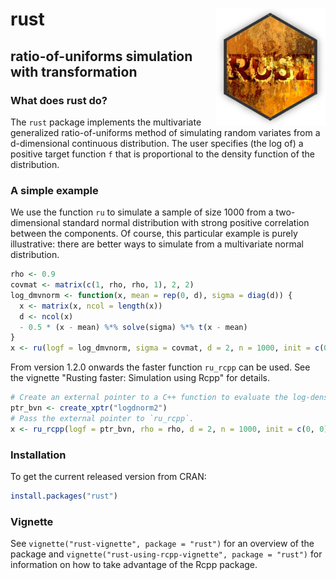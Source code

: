 
<!-- README.md is generated from README.Rmd. Please edit that file -->
rust <img src="tools/rust_logo.png" align="right" />
====================================================

ratio-of-uniforms simulation with transformation
------------------------------------------------

### What does rust do?

The `rust` package implements the multivariate generalized ratio-of-uniforms method of simulating random variates from a d-dimensional continuous distribution. The user specifies (the log of) a positive target function `f` that is proportional to the density function of the distribution.

### A simple example

We use the function `ru` to simulate a sample of size 1000 from a two-dimensional standard normal distribution with strong positive correlation between the components. Of course, this particular example is purely illustrative: there are better ways to simulate from a multivariate normal distribution.

``` r
rho <- 0.9
covmat <- matrix(c(1, rho, rho, 1), 2, 2)
log_dmvnorm <- function(x, mean = rep(0, d), sigma = diag(d)) {
  x <- matrix(x, ncol = length(x))
  d <- ncol(x)
  - 0.5 * (x - mean) %*% solve(sigma) %*% t(x - mean)
}
x <- ru(logf = log_dmvnorm, sigma = covmat, d = 2, n = 1000, init = c(0, 0))
```

From version 1.2.0 onwards the faster function `ru_rcpp` can be used. See the vignette "Rusting faster: Simulation using Rcpp" for details.

``` r
# Create an external pointer to a C++ function to evaluate the log-density.
ptr_bvn <- create_xptr("logdnorm2")
# Pass the external pointer to `ru_rcpp`.
x <- ru_rcpp(logf = ptr_bvn, rho = rho, d = 2, n = 1000, init = c(0, 0))
```

### Installation

To get the current released version from CRAN:

``` r
install.packages("rust")
```

### Vignette

See `vignette("rust-vignette", package = "rust")` for an overview of the package and `vignette("rust-using-rcpp-vignette", package = "rust")` for information on how to take advantage of the Rcpp package.
